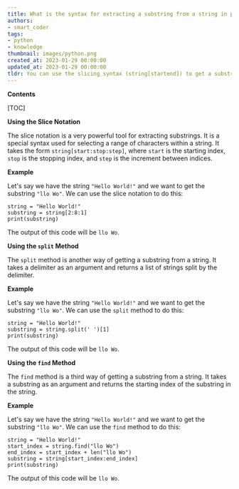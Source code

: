 ```yaml
---
title: What is the syntax for extracting a substring from a string in python?
authors:
- smart_coder
tags:
- python
- knowledge
thumbnail: images/python.png
created_at: 2023-01-29 00:00:00
updated_at: 2023-01-29 00:00:00
tldr: You can use the slicing syntax (string[startend]) to get a substring of a string in Python.
---
```


**Contents**

[TOC]

**Using the Slice Notation**

The slice notation is a very powerful tool for extracting substrings. It is a special syntax used for selecting a range of characters within a string. It takes the form `string[start:stop:step]`, where `start` is the starting index, `stop` is the stopping index, and `step` is the increment between indices.

**Example**

Let's say we have the string `"Hello World!"` and we want to get the substring `"llo Wo"`. We can use the slice notation to do this:

```
string = "Hello World!"
substring = string[2:8:1]
print(substring)
```

The output of this code will be `llo Wo`.

**Using the `split` Method**

The `split` method is another way of getting a substring from a string. It takes a delimiter as an argument and returns a list of strings split by the delimiter.

**Example**

Let's say we have the string `"Hello World!"` and we want to get the substring `"llo Wo"`. We can use the `split` method to do this:

```
string = "Hello World!"
substring = string.split(' ')[1]
print(substring)
```

The output of this code will be `llo Wo`.

**Using the `find` Method**

The `find` method is a third way of getting a substring from a string. It takes a substring as an argument and returns the starting index of the substring in the string.

**Example**

Let's say we have the string `"Hello World!"` and we want to get the substring `"llo Wo"`. We can use the `find` method to do this:

```
string = "Hello World!"
start_index = string.find("llo Wo")
end_index = start_index + len("llo Wo")
substring = string[start_index:end_index]
print(substring)
```

The output of this code will be `llo Wo`.
